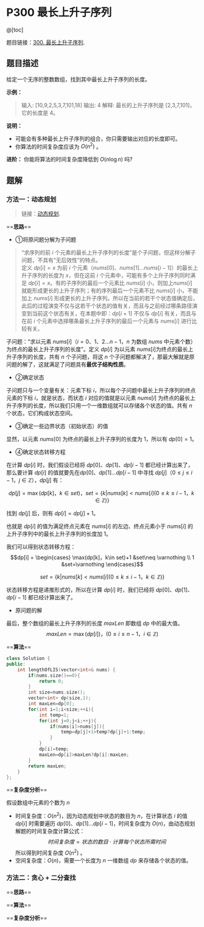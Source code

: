 ﻿# P300 最长上升子序列
@[toc]

题目链接：[300. 最长上升子序列](https://leetcode-cn.com/problems/longest-increasing-subsequence/).

## 题目描述
给定一个无序的整数数组，找到其中最长上升子序列的长度。

**示例：**
>输入: [10,9,2,5,3,7,101,18]
输出: 4 
解释: 最长的上升子序列是 [2,3,7,101]，它的长度是 4。

**说明：**
- 可能会有多种最长上升子序列的组合，你只需要输出对应的长度即可。
- 你算法的时间复杂度应该为 $O(n^2)$ 。

**进阶：** 你能将算法的时间复杂度降低到 $O(n\log n)$ 吗?
## 题解
### 方法一：动态规划
>链接：[动态规划](https://blog.csdn.net/nipirennipi136/article/details/108169419).

==**思路**==
- ①将原问题分解为子问题

>“求序列的前 $i$ 个元素的最长上升子序列的长度”是个子问题，但这样分解子问题，不具有“无后效性”的特点。
>\
>定义 $dp[i]=x$ 为前 $i$ 个元素（$nums[0]、nums[1] … nums[i-1]$）的最长上升子序列的长度为 $x$，但在这前 $i$ 个元素中，可能有多个上升子序列同时满足 $dp[i]=x$。有的子序列的最后一个元素比 $nums[i]$ 小，则加上$nums[i]$ 就能形成更长的上升子序列；有的序列最后一个元素不比 $nums[i]$ 小，不能加上 $nums[i]$ 形成更长的上升子序列。所以在当前的若干个状态值确定后，此后的过程演变不仅与这若干个状态的值有关，而且与之前经过哪条路径演变到当前这个状态有关，在本题中即：$dp[i+1]$ 不仅与 $dp[i]$ 有关，而且与在前 $i$ 个元素中选择哪条最长上升子序列的最后一个元素与 $nums[i]$ 进行比较有关。

子问题：“求以元素 $nums[i]$（$i=0、1、2 ... n-1$，$n$ 为数组 $nums$ 中元素个数）为终点的最长上升子序列的长度”。定义 $dp[i]$ 为以元素 $nums[i]$为终点的最长上升子序列的长度，共有 $n$ 个子问题，将这 $n$ 个子问题都解决了，那最大解就是原问题的解了，这就满足了问题具有**最优子结构性质**。

- ②确定状态

子问题只与一个变量有关：元素下标 $i$，所以每个子问题中最长上升子序列的终点元素的下标 $i$，就是状态，而状态 $i$ 对应的值就是以元素 $nums[i]$ 为终点的最长上升子序列的长度，所以我们只用一个一维数组就可以存储各个状态的值。共有 $n$ 个状态，它们构成状态空间。

- ③确定一些边界状态（初始状态）的值

显然，以元素 $nums[0]$ 为终点的最长上升子序列的长度为 $1$，所以有 $dp[0]=1$。

- ④确定状态转移方程

在计算 $dp[i]$ 时，我们假设已经将 $dp[0]、dp[1]、dp[i-1]$ 都已经计算出来了，那么要计算 $dp[i]$ 的值就要先在$dp[0]、dp[1] ... dp[i-1]$ 中寻找 $dp[j]$（$0\leqslant j\leqslant i-1，j\in \mathbb{Z}$），$dp[j]$ 有：

$$dp[j]=\max(dp[k]，k\in set)，set=\{k|nums[k]<nums[i](0\leqslant k\leqslant i-1，k\in \mathbb{Z})\}$$

找到 $dp[j]$ 后，则有 $dp[i]=dp[j]+1$。

也就是 $dp[i]$ 的值为满足终点元素在 $nums[i]$ 的左边、终点元素小于 $nums[i]$ 的上升子序列中的最长上升子序列的长度加 1。

我们可以得到状态转移方程：
$$dp[i] = \begin{cases}
   \max(dp[k]，k\in set)+1 &set\neq \varnothing \\
   1 &set=\varnothing
\end{cases}$$

$$set=\{k|nums[k]<nums[i](0\leqslant k\leqslant i-1，k\in \mathbb{Z})\}$$

状态转移方程是递推形式的，所以在计算 $dp[i]$ 时，我们已经将 $dp[0]、dp[1]、dp[i-1]$ 都已经计算出来了。
- 原问题的解

最后，整个数组的最长上升子序列的长度 $maxLen$ 即数组 $dp$ 中的最大值。
$$maxLen=\max(dp[i])，(0\leqslant i\leqslant n-1，i\in \mathbb{Z})$$

==**算法**==

```cpp
class Solution {
public:
	int lengthOfLIS(vector<int>& nums) {
		if(nums.size()==0){
			return 0;
		}
		int size=nums.size();
		vector<int> dp(size,1);
		int maxLen=dp[0];
		for(int i=1;i<size;++i){
			int temp=1;
			for(int j=0;j<i;++j){
				if(nums[i]>nums[j]){
					temp=dp[j]+1>temp?dp[j]+1:temp;
				}
			}
			dp[i]=temp;
			maxLen=dp[i]>maxLen?dp[i]:maxLen;
		}
		return maxLen;
	}
};
```
==**复杂度分析**==

假设数组中元素的个数为 $n$
- 时间复杂度：$O(n^2)$，因为动态规划中状态的数目为 $n$，在计算状态 $i$ 的值 $dp[i]$ 时需要遍历 $dp[0]、dp[1]...dp[i-1]$，时间复杂度为 $O(n)$，由动态规划解题的时间复杂度计算公式：
$$时间复杂度=状态的数目⋅计算每个状态所需时间$$所以得到时间复杂度 $O(n^2)$ 。
- 空间复杂度：$O(n)$，需要一个长度为 $n$ 一维数组 $dp$ 来存储各个状态的值。

### 方法二：贪心 + 二分查找
==**思路**==

==**算法**==

==**复杂度分析**==


